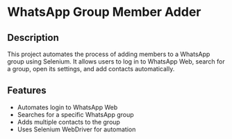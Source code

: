# WhatsApp Group Member Adder

## Description
This project automates the process of adding members to a WhatsApp group using Selenium. It allows users to log in to WhatsApp Web, search for a group, open its settings, and add contacts automatically.

## Features
- Automates login to WhatsApp Web
- Searches for a specific WhatsApp group
- Adds multiple contacts to the group
- Uses Selenium WebDriver for automation
